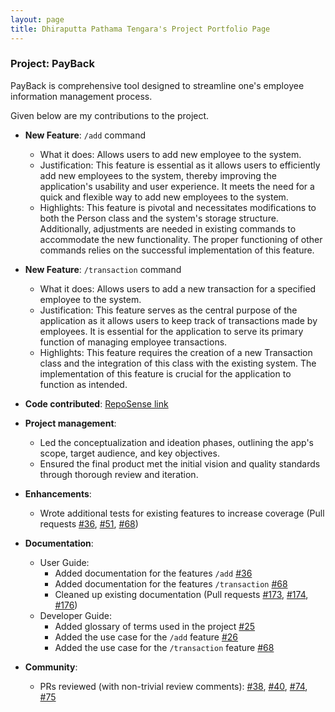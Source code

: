 ```yaml
---
layout: page
title: Dhiraputta Pathama Tengara's Project Portfolio Page
---
```


### Project: PayBack

PayBack is comprehensive tool designed to streamline one's employee information management process.

Given below are my contributions to the project.

* **New Feature**: `/add` command
    * What it does: Allows users to add new employee to the system.
    * Justification: This feature is essential as it allows users to efficiently add new employees to the system, thereby improving the application's usability and user experience. It meets the need for a quick and flexible way to add new employees to the system.
    * Highlights: This feature is pivotal and necessitates modifications to both the Person class and the system's storage structure. Additionally, adjustments are needed in existing commands to accommodate the new functionality. The proper functioning of other commands relies on the successful implementation of this feature.

* **New Feature**: `/transaction` command
    * What it does: Allows users to add a new transaction for a specified employee to the system.
    * Justification: This feature serves as the central purpose of the application as it allows users to keep track of transactions made by employees. It is essential for the application to serve its primary function of managing employee transactions.
    * Highlights: This feature requires the creation of a new Transaction class and the integration of this class with the existing system. The implementation of this feature is crucial for the application to function as intended.

* **Code contributed**: [RepoSense link](https://nus-cs2103-ay2324s2.github.io/tp-dashboard/?search=dhirapt&breakdown=true&sort=groupTitle%20dsc&sortWithin=title&since=2024-02-23&timeframe=commit&mergegroup=&groupSelect=groupByRepos&checkedFileTypes=docs~functional-code~test-code~other)

* **Project management**:
    * Led the conceptualization and ideation phases, outlining the app's scope, target audience, and key objectives.
    * Ensured the final product met the initial vision and quality standards through thorough review and iteration.

* **Enhancements**:
    * Wrote additional tests for existing features to increase coverage (Pull requests [\#36](https://github.com/AY2324S2-CS2103T-T12-4/tp/pull/36/commits/8df1873c2c0fabc3b6e3e121ebfa329e5cb6616e), [\#51](https://github.com/AY2324S2-CS2103T-T12-4/tp/pull/51/files), [\#68](https://github.com/AY2324S2-CS2103T-T12-4/tp/pull/68/commits/1e3936cad56dd95e677e43ed5ee062849267e1c0))

* **Documentation**:
    * User Guide:
        * Added documentation for the features `/add` [\#36](https://github.com/AY2324S2-CS2103T-T12-4/tp/pull/36/files)
        * Added documentation for the features `/transaction` [\#68](https://github.com/AY2324S2-CS2103T-T12-4/tp/pull/68/commits/e8948de13fd004974334b27fe7b9e2dc4ff9eaa2)
        * Cleaned up existing documentation (Pull requests [\#173](https://github.com/AY2324S2-CS2103T-T12-4/tp/pull/173/files), [\#174](https://github.com/AY2324S2-CS2103T-T12-4/tp/pull/174/files), [\#176](https://github.com/AY2324S2-CS2103T-T12-4/tp/pull/176/files))
    * Developer Guide:
        * Added glossary of terms used in the project [\#25](https://github.com/AY2324S2-CS2103T-T12-4/tp/pull/25/files)
        * Added the use case for the `/add` feature [\#26](https://github.com/AY2324S2-CS2103T-T12-4/tp/pull/26/files)
        * Added the use case for the `/transaction` feature [\#68](https://github.com/AY2324S2-CS2103T-T12-4/tp/pull/68/commits/4e1722d21aa9e781a2640046cca035e81137d6cb)

* **Community**:
    * PRs reviewed (with non-trivial review comments): [\#38](https://github.com/AY2324S2-CS2103T-T12-4/tp/pull/38), [\#40](https://github.com/AY2324S2-CS2103T-T12-4/tp/pull/40), [\#74](https://github.com/AY2324S2-CS2103T-T12-4/tp/pull/74), [\#75](https://github.com/AY2324S2-CS2103T-T12-4/tp/pull/75)

